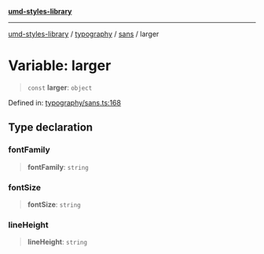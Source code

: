[**umd-styles-library**](../../../../README.md)

***

[umd-styles-library](../../../../modules.md) / [typography](../../../README.md) / [sans](../README.md) / larger

# Variable: larger

> `const` **larger**: `object`

Defined in: [typography/sans.ts:168](https://github.com/UMD-Digital/design-system/blob/2d95010ba8e3e1595ebab66599330577b600c5fb/packages/styles/source/typography/sans.ts#L168)

## Type declaration

### fontFamily

> **fontFamily**: `string`

### fontSize

> **fontSize**: `string`

### lineHeight

> **lineHeight**: `string`
